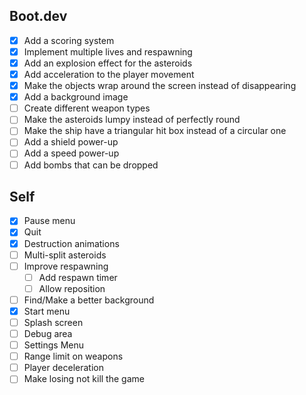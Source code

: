 ## Boot.dev

- [x] Add a scoring system
- [x] Implement multiple lives and respawning
- [x] Add an explosion effect for the asteroids
- [x] Add acceleration to the player movement
- [x] Make the objects wrap around the screen instead of disappearing
- [x] Add a background image
- [ ] Create different weapon types
- [ ] Make the asteroids lumpy instead of perfectly round
- [ ] Make the ship have a triangular hit box instead of a circular one
- [ ] Add a shield power-up
- [ ] Add a speed power-up
- [ ] Add bombs that can be dropped

## Self

- [x] Pause menu
- [x] Quit
- [x] Destruction animations
- [ ] Multi-split asteroids
- [ ] Improve respawning
  - [ ] Add respawn timer
  - [ ] Allow reposition
- [ ] Find/Make a better background
- [x] Start menu
- [ ] Splash screen
- [ ] Debug area
- [ ] Settings Menu
- [ ] Range limit on weapons
- [ ] Player deceleration
- [ ] Make losing not kill the game
